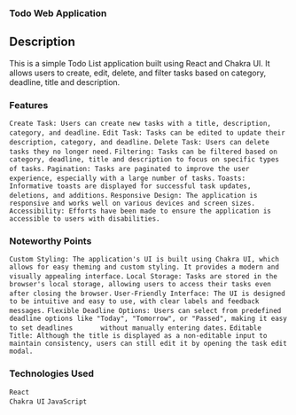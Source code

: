 ### Todo Web Application
 

## Description
This is a simple Todo List application built using React and Chakra UI. It allows users to create, edit, delete, and filter tasks based on category, deadline, title and description.

### Features

 `Create Task: Users can create new tasks with a title, description, category, and deadline.`
 `Edit Task: Tasks can be edited to update their description, category, and deadline.`
 `Delete Task: Users can delete tasks they no longer need.`
 `Filtering: Tasks can be filtered based on category, deadline, title and description to focus on specific types of tasks.`
 `Pagination: Tasks are paginated to improve the user experience, especially with a large number of tasks.`
 `Toasts: Informative toasts are displayed for successful task updates, deletions, and additions.`
 `Responsive Design: The application is responsive and works well on various devices and screen sizes.`
 `Accessibility: Efforts have been made to ensure the application is accessible to users with disabilities.`

### Noteworthy Points

`Custom Styling: The application's UI is built using Chakra UI, which allows for easy theming and custom styling. It provides a modern and visually appealing interface.`
`Local Storage: Tasks are stored in the browser's local storage, allowing users to access their tasks even after closing the browser.`
`User-Friendly Interface: The UI is designed to be intuitive and easy to use, with clear labels and feedback messages.`
`Flexible Deadline Options: Users can select from predefined deadline options like "Today", "Tomorrow", or "Passed", making it easy to set deadlines       without manually entering dates.`
`Editable Title: Although the title is displayed as a non-editable input to maintain consistency, users can still edit it by opening the task edit modal.`

### Technologies Used
 `React`  
 `Chakra UI`
 `JavaScript`

